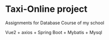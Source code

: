 # Taxi-Online project

Assignments for Database Course of my school

Vue2 + axios + Spring Boot + Mybatis + Mysql
